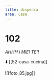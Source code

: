 ```yaml
---
title: dispensa
area: Casa
---
```

# 102
_AHHH i MIEI TE'!_

⬇️ [[52-casa-cucina]]

![[foto_85.jpg]]